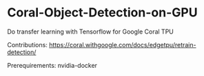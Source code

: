 # Coral-Object-Detection-on-GPU
Do transfer learning with Tensorflow for Google Coral TPU

Contributions:
https://coral.withgoogle.com/docs/edgetpu/retrain-detection/

Prerequirements:
nvidia-docker
